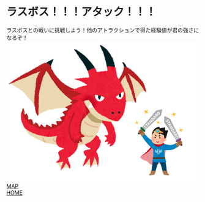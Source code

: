 # ラスボス！！！アタック！！！   

ラスボスとの戦いに挑戦しよう！他のアトラクションで得た経験値が君の強さになるぞ！  
![桜](last-dungeon.png)  
[MAP]()  
[HOME]()
